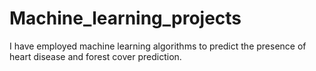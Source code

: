 # Machine_learning_projects
I have employed machine learning algorithms to predict the presence of heart disease and forest cover prediction.
